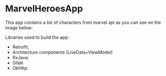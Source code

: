 # MarvelHeroesApp

This app contains a list of characters from marvel api as you can see on the image below:



Libraries used to build the app:

- Retrofit;
- Architecture components (LiveData+ViewModel)
- RxJava;
- Glide
- OkHttp.
